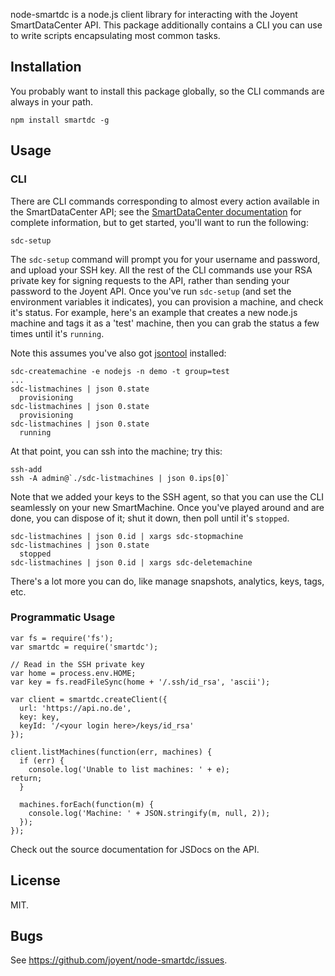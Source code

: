 node-smartdc is a node.js client library for interacting with the Joyent
SmartDataCenter API.  This package additionally contains a CLI you can use
to write scripts encapsulating most common tasks.

## Installation

You probably want to install this package globally, so the CLI commands are
always in your path.

    npm install smartdc -g

## Usage

### CLI

There are CLI commands corresponding to almost every action available in the
SmartDataCenter API; see the
[SmartDataCenter documentation](http://apidocs.joyent.com/napi/cloudapi/) for
complete information, but to get started, you'll want to run the following:

    sdc-setup

The `sdc-setup` command will prompt you for your username and password, and
upload your SSH key.  All the rest of the CLI commands use your RSA private
key for signing requests to the API, rather than sending your password to the
Joyent API.  Once you've run `sdc-setup` (and set the environment variables
it indicates), you can provision a machine, and check it's status.  For example,
here's an example that creates a new node.js machine and tags it as a
'test' machine, then you can grab the status a few times until it's `running`.

Note this assumes you've also got [jsontool](https://github.com/trentm/json)
installed:

    sdc-createmachine -e nodejs -n demo -t group=test
    ...
    sdc-listmachines | json 0.state
      provisioning
    sdc-listmachines | json 0.state
      provisioning
    sdc-listmachines | json 0.state
      running

At that point, you can ssh into the machine; try this:

    ssh-add
    ssh -A admin@`./sdc-listmachines | json 0.ips[0]`

Note that we added your keys to the SSH agent, so that you can use the CLI
seamlessly on your new SmartMachine. Once you've played around and are done,
you can dispose of it; shut it down, then poll until it's `stopped`.

    sdc-listmachines | json 0.id | xargs sdc-stopmachine
    sdc-listmachines | json 0.state
      stopped
    sdc-listmachines | json 0.id | xargs sdc-deletemachine

There's a lot more you can do, like manage snapshots, analytics, keys, tags,
etc.

### Programmatic Usage

    var fs = require('fs');
    var smartdc = require('smartdc');

    // Read in the SSH private key
    var home = process.env.HOME;
    var key = fs.readFileSync(home + '/.ssh/id_rsa', 'ascii');

    var client = smartdc.createClient({
      url: 'https://api.no.de',
      key: key,
      keyId: '/<your login here>/keys/id_rsa'
    });

    client.listMachines(function(err, machines) {
      if (err) {
        console.log('Unable to list machines: ' + e);
	return;
      }

      machines.forEach(function(m) {
        console.log('Machine: ' + JSON.stringify(m, null, 2));
      });
    });

Check out the source documentation for JSDocs on the API.

## License

MIT.

## Bugs

See <https://github.com/joyent/node-smartdc/issues>.
